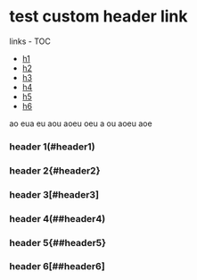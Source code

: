 # test custom header link

links - TOC
- [h1](#header1)
- [h2](#header2)
- [h3](#header3)
- [h4](#header4)
- [h5](#header5)
- [h6](#header6)

ao
eua
eu
aou
aoeu
oeu
a
ou
aoeu
aoe


### header 1(#header1)<a id='header1'></a>

### header 2{#header2}<a id='header1'></a>

### header 3[#header3]<a id='header1'></a>

### header 4(##header4)<a id='header1'></a>

### header 5{##header5}<a id='header1'></a>

### header 6[##header6]<a id='header1'></a>
